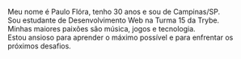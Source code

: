 Meu nome é Paulo Flóra, tenho 30 anos e sou de Campinas/SP. </br>
Sou estudante de Desenvolvimento Web na Turma 15 da Trybe. </br>
Minhas maiores paixões são música, jogos e tecnologia. </br>
Estou ansioso para aprender o máximo possível e para enfrentar os próximos desafios. </br>

